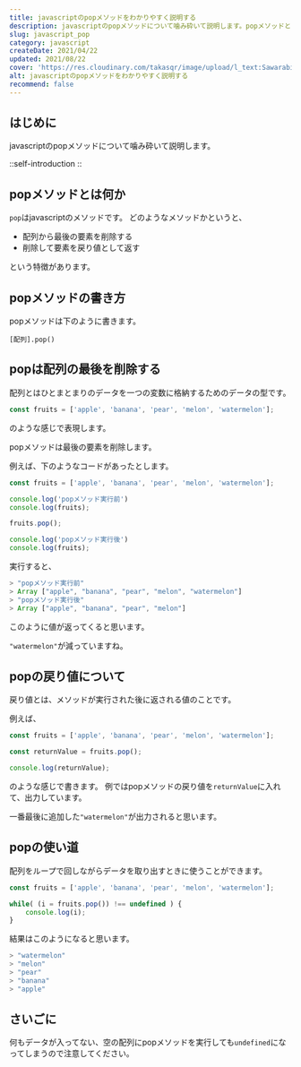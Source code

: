 ```yaml
---
title: javascriptのpopメソッドをわかりやすく説明する
description: javascriptのpopメソッドについて噛み砕いて説明します。popメソッドとは何か popはjavascriptのメソッドです。どのようなメソッドかというと、配列から最後の要素を削除する、削除して要素を戻り値として返すという特徴があります。
slug: javascript_pop
category: javascript
createDate: 2021/04/22
updated: 2021/08/22
cover: 'https://res.cloudinary.com/takasqr/image/upload/l_text:Sawarabi%20Gothic_80_bold:javascriptのpopメソッドをわかりやすく説明する,co_rgb:fff,w_620,c_fit/v1712091289/ogp_image_zorhlz.png'
alt: javascriptのpopメソッドをわかりやすく説明する
recommend: false
---
```

## はじめに



javascriptのpopメソッドについて噛み砕いて説明します。

::self-introduction
::

## popメソッドとは何か
`pop`はjavascriptのメソッドです。
どのようなメソッドかというと、

* 配列から最後の要素を削除する
* 削除して要素を戻り値として返す

という特徴があります。

## popメソッドの書き方
popメソッドは下のように書きます。

```
[配列].pop()
```


## popは配列の最後を削除する

配列とはひとまとまりのデータを一つの変数に格納するためのデータの型です。

```js
const fruits = ['apple', 'banana', 'pear', 'melon', 'watermelon'];

```
のような感じで表現します。

popメソッドは最後の要素を削除します。

例えば、下のようなコードがあったとします。


```js
const fruits = ['apple', 'banana', 'pear', 'melon', 'watermelon'];

console.log('popメソッド実行前')
console.log(fruits);

fruits.pop();

console.log('popメソッド実行後')
console.log(fruits);

```
実行すると、

```js
> "popメソッド実行前"
> Array ["apple", "banana", "pear", "melon", "watermelon"]
> "popメソッド実行後"
> Array ["apple", "banana", "pear", "melon"]
```
このように値が返ってくると思います。

`"watermelon"`が減っていますね。

## popの戻り値について
戻り値とは、メソッドが実行された後に返される値のことです。

例えば、

```js
const fruits = ['apple', 'banana', 'pear', 'melon', 'watermelon'];

const returnValue = fruits.pop();

console.log(returnValue);
```

のような感じで書きます。
例ではpopメソッドの戻り値を`returnValue`に入れて、出力しています。

一番最後に追加した`"watermelon"`が出力されると思います。

## popの使い道
配列をループで回しながらデータを取り出すときに使うことができます。


```js
const fruits = ['apple', 'banana', 'pear', 'melon', 'watermelon'];

while( (i = fruits.pop()) !== undefined ) {
    console.log(i);
}
```
結果はこのようになると思います。

```js
> "watermelon"
> "melon"
> "pear"
> "banana"
> "apple"
```

## さいごに
何もデータが入ってない、空の配列にpopメソッドを実行しても`undefined`になってしまうので注意してください。
